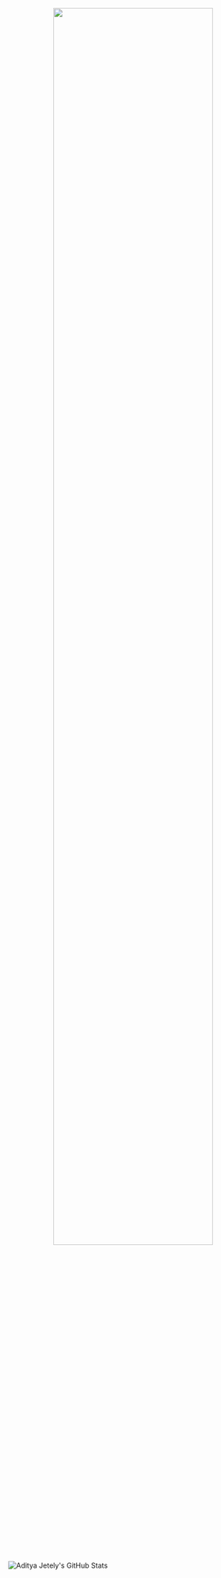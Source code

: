 <p align="center">
<img src="https://tenor.com/view/breaking-bad-yeah-science-smile-gif-13264844.gif" width=80% />
</p>

![Aditya Jetely's GitHub Stats](https://github-readme-stats.vercel.app/api?username=AdityaJ7&show_icons=true&hide_border=true)
